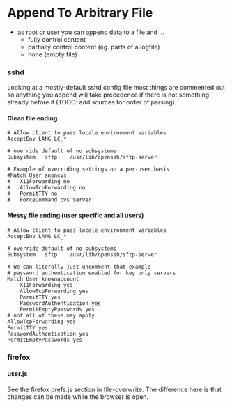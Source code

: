 # Append To Arbitrary File
* as root or user you can append data to a file and ...
	* fully control content
	* partially control content (eg. parts of a logfile)
	* none (empty file)

### sshd
Looking at a mostly-default sshd config file most things are commented out so anything you append will take precedence if there is not something already before it (TODO: add sources for order of parsing).  

#### Clean file ending
```
# Allow client to pass locale environment variables
AcceptEnv LANG LC_*

# override default of no subsystems
Subsystem	sftp	/usr/lib/openssh/sftp-server

# Example of overriding settings on a per-user basis
#Match User anoncvs
#	X11Forwarding no
#	AllowTcpForwarding no
#	PermitTTY no
#	ForceCommand cvs server
```

#### Messy file ending (user specific and all users)
```
# Allow client to pass locale environment variables
AcceptEnv LANG LC_*

# override default of no subsystems
Subsystem	sftp	/usr/lib/openssh/sftp-server

# We can literally just uncomment that example
# password authentication enabled for key only servers
Match User knownaccount
	X11Forwarding yes
	AllowTcpForwarding yes
	PermitTTY yes
	PasswordAuthentication yes
	PermitEmptyPasswords yes
# not all of these may apply
AllowTcpForwarding yes
PermitTTY yes
PasswordAuthentication yes
PermitEmptyPasswords yes
```
### firefox
#### user.js
See the firefox prefs.js section in file-overwrite. The difference here is that changes can be made while the browser is open. 